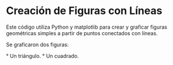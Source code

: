 # Creación de Figuras con Líneas

Este código utiliza Python y  matplotlib para crear y graficar figuras geométricas simples a partir de puntos conectados con líneas. 

Se graficaron dos figuras:

  ° Un triángulo.
  ° Un cuadrado.
